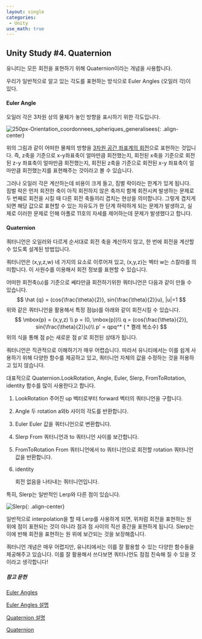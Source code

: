 ```yaml
---
layout: single
categories:
 - Unity
use_math: true
---
```


## Unity Study \#4. Quaternion



유니티는 모든 회전을 표현하기 위해 Quaternion이라는 개념을 사용합니다.

우리가 일반적으로 알고 있는 각도를 표현하는 방식으로 Euler Angles (오일러 각)이 있다.

#### Euler Angle

오일러 각은 3차원 상의 물체가 놓인 방향을 표시하기 위한 각도입니다. 

![250px-Orientation_coordonnees_spheriques_generalisees](https://user-images.githubusercontent.com/28036481/113983976-8b4bb900-9885-11eb-98ab-4de0f7100450.png){: .align-center}

위의 그림과 같이 어떠한 물체의 방향을 <u>3차원 공간 좌표계의 회전</u>으로 표현하는 것입니다. 즉, z축을 기준으로 x-y좌표축이 얼마만큼 회전했는지, 회전된 x축을 기준으로 회전된 z-y 좌표축이 얼마만큼 회전했는지, 회전된 z축을 기준으로 회전된 x-y 좌표축이 얼마만큼 회전했는지를 표현해주는 것이라고 볼 수 있습니다.

그러나 오일러 각은 계산하는데 비용이 크게 들고, 짐벌 락이라는 한계가 있게 됩니다. 짐벌 락은 먼저 회전한 축이 아직 회전하지 않은 축까지 함께 회전시켜 발생하는 문제로 두 번째로 회전을 시킬 때 다른 회전 축들끼리 겹치는 현상을 의미합니다. 그렇게 겹치게 되면 해당 값으로 표현할 수 있는 자유도가 한 단계 하락하게 되는 문제가 발생하고, 실제로 이러한 문제로 인해 아폴로 11호의 자세를 제어하는데 문제가 발생했다고 합니다.

#### Quaternion

쿼터니언은 오일러와 다르게 순서대로 회전 축을 계산하지 않고, 한 번에 회전을 계산할 수 있도록 설계된 방법입니다. 

쿼터니언은 (x,y,z,w) 네 가지의 요소로 이루어져 있고, (x,y,z)는 벡터 w는 스칼라를 의미합니다. 이 사원수를 이용해서 회전 정보를 표현할 수 있습니다.

 어떠한 회전축(u)를 기준으로 쎄타만큼 회전하기위한 쿼터니언은 다음과 같이 만들 수 있습니다.
$$
\hat {q} = (cos{\frac{\theta}{2}}, sin{\frac{\theta}{2}}u),		|u|=1
$$
위와 같은 쿼터니언을 활용해서 특정 점(p)를 아래와 같이 회전시킬 수 있습니다. 
$$
\mbox{p} = (x,y,z) \\
p = (0, \mbox{p})\\
q = (cos{\frac{\theta}{2}}, sin{\frac{\theta}{2}}u)\\
p' = qpq^* ( * 켤레 복소수)
$$
위의 식을 통해 점 p는 새로운 점 p'로 회전된 상태가 됩니다. 

쿼터니언은 직관적으로 이해하기가 매우 어렵습니다. 따라서 유니티에서는 이를 쉽게 사용하기 위해 다양한 함수를 제공하고 있고, 쿼터니언 자체의 값을 수정하는 것을 허용하고 있지 않습니다. 

대표적으로 Quaternion.LookRotation, Angle, Euler, Slerp, FromToRotation, identity 함수를 많이 사용한다고 합니다.

1. LookRotation
   주어진 up 벡터로부터 forward 벡터의 쿼터니언을 구합니다.

2. Angle
   두 rotation a와b 사이의 각도를 반환합니다.

3. Euler
   Euler 값을 쿼터니언으로 변환합니다.

4. Slerp
   From 쿼터니언과 to 쿼터니언 사이를 보간합니다.

5. FromToRotation
   From 쿼터니언에서 to 쿼터니언으로 회전할 rotation 쿼터니언 값을 반환합니다.

6. identity

   회전 없음을 나타내는 쿼터니언입니다.



특히, Slerp는 일반적인 Lerp와 다른 점이 있습니다. 

![Slerp](https://user-images.githubusercontent.com/28036481/113990966-f6e55480-988c-11eb-815f-726bd25cc9df.PNG){: .align-center}

일반적으로 interpolation을 할 때 Lerp를 사용하게 되면, 위처럼 회전을 표현하는 원 위에 점이 표현되는 것이 아니라 점과 점 사이의 직선 중간을 표현하게 됩니다. Slerp는 이에 반해 회전을 표현하는 원 위에 보간되는 것을 보장해줍니다.

쿼터니언 개념은 매우 어렵지만, 유니티에서는 이를 잘 활용할 수 있는 다양한 함수들을 제공해주고 있습니다. 이를 잘 활용해서 쓰다보면 쿼터니언도 점점 친숙해 질 수 있을 것이라고 생각합니다!



##### 참고 문헌

[Euler Angles](https://ko.wikipedia.org/wiki/%EC%98%A4%EC%9D%BC%EB%9F%AC_%EA%B0%81)

[Euler Angles 설명](https://m.blog.naver.com/PostView.nhn?blogId=dj3630&logNo=221447943453&proxyReferer=https:%2F%2Fwww.google.com%2F)

[Quaternion 설명](https://www.youtube.com/watch?v=_nJLDmue0h4)

[ Quaternion](https://docs.unity3d.com/kr/530/ScriptReference/Quaternion.html)

